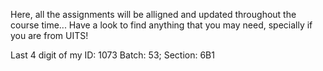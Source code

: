 Here, all the assignments will be alligned and updated throughout the course time... Have a look to find anything that you may need, specially if you are from UITS!

Last 4 digit of my ID: 1073
Batch: 53; Section: 6B1
